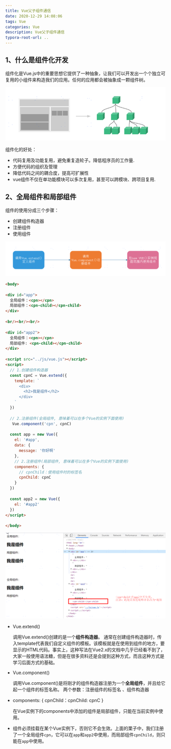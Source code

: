 ```yaml
---
title: Vue父子组件通信
date: 2020-12-29 14:08:06
tags: Vue
categories: Vue
description: Vue父子组件通信
typora-root-url: ..
---
```


## 1、什么是组件化开发

组件化是Vue.js中的重要思想它提供了一种抽象，让我们可以开发出一个个独立可复用的小组件来构造我们的应用。任何的应用都会被抽象成一颗组件树。

![image-20201229171742279](/images/vue-06/image-20201229171742279.png)

组件化的好处：

- 代码复用及功能复用，避免重复造轮子。降低程序员的工作量.
- 方便代码的组织及管理
- 降低代码之间的耦合度，提高可扩展性
- vue组件不仅在单功能模块可以多次复用，甚至可以跨模块、跨项目复用.

## 2、全局组件和局部组件

组件的使用分成三个步骤：

- 创建组件构造器
- 注册组件
- 使用组件

![image-20201230092457377](/images/vue-06/image-20201230092457377.png)

```html
<body>

<div id="app">
  全局组件：<cpn></cpn>
  局部组件：<cpn-child></cpn-child>
</div>

<br/><br/><br/>

<div id="app2">
  全局组件：<cpn></cpn>
  局部组件: <cpn-child></cpn-child>
</div>

<script src="../js/vue.js"></script>
<script>
  // 1.创建组件构造器
  const cpnC = Vue.extend({
    template: `
      <div>
        <h2>我是组件</h2>
      </div>
    `
  })

  // 2.注册组件(全局组件, 意味着可以在多个Vue的实例下面使用)
   Vue.component('cpn', cpnC)

  const app = new Vue({
    el: '#app',
    data: {
      message: '你好啊'
    },
    // 2.注册组件(局部组件, 意味着可以在多个Vue的实例下面使用)
    components: {
      // cpnChild：使用组件时的标签名
      cpnChild: cpnC
    }
  })

  const app2 = new Vue({
    el: '#app2'
  })
</script>

</body>
```

![image-20201230120131487](/images/vue-06/image-20201230120131487.png)

- Vue.extend()

  调用Vue.extend()创建的是一个**组件构造器**。 通常在创建组件构造器时，传入template代表我们自定义组件的模板。该模板就是在使用到组件的地方，要显示的HTML代码。事实上，这种写法在Vue2.x的文档中几乎已经看不到了，大家一般使用语法糖，但是在很多资料还是会提到这种方式，而且这种方式是学习后面方式的基础。

- Vue.component()

  调用Vue.component()是将刚才的组件构造器注册为一个**全局组件**，并且给它起一个组件的标签名称。
  两个参数：注册组件的标签名 、组件构造器

- components: { cpnChild：cpnChild: cpnC }

  在Vue实例下的components中添加的组件是局部组件，只能在当前实例中使用。

- 组件必须挂载在某个Vue实例下，否则它不会生效。上面的栗子中，我们注册了一个全局组件`cpn`，它可以在`app`和`app2`中使用，而局部组件`cpnChild`，则只能在`app`中使用。



